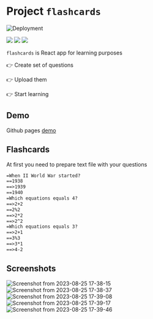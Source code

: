 # Project `flashcards`
![Deployment](https://github.com/barto14753/flashcards/actions/workflows/actions.yml/badge.svg)

[![](https://img.shields.io/badge/JavaScript-323330?style=for-the-badge&logo=javascript&logoColor=F7DF1E)]()
[![](https://img.shields.io/badge/React-20232A?style=for-the-badge&logo=react&logoColor=61DAFB)]()
[![](https://img.shields.io/badge/Material%20UI-007FFF?style=for-the-badge&logo=mui&logoColor=white)]()

`flashcards` is React app for learning purposes

👉 Create set of questions

👉 Upload them

👉 Start learning

## Demo
Github pages [demo](https://barto14753.github.io/flashcards#)

## Flashcards

At first you need to prepare text file with your questions

```txt
=When II World War started?
==1938
==>1939
==1940
=Which equations equals 4?
==>2+2
==2%2
==>2*2
==>2^2
=Which equations equals 3?
==>2+1
==3%3
==>3*1
==>4-2

```
## Screenshots

![Screenshot from 2023-08-25 17-38-15](https://github.com/barto14753/flashcards/assets/56938330/63b55f50-fc81-497c-b0e0-3d9216157336)
![Screenshot from 2023-08-25 17-38-37](https://github.com/barto14753/flashcards/assets/56938330/2d88932b-a8d9-467e-9df3-64039406b085)
![Screenshot from 2023-08-25 17-39-08](https://github.com/barto14753/flashcards/assets/56938330/cce76894-a9ca-46db-9844-fac594036007)
![Screenshot from 2023-08-25 17-39-17](https://github.com/barto14753/flashcards/assets/56938330/abeabf3b-14f0-4e21-ad50-8a40bd1080fe)
![Screenshot from 2023-08-25 17-39-46](https://github.com/barto14753/flashcards/assets/56938330/81b2804c-f88e-4a98-a809-6c5511196496)

